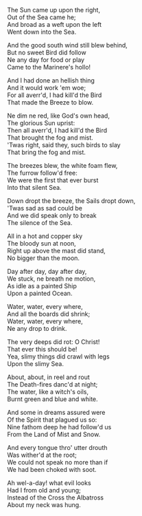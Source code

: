 The Sun came up upon the right,  
Out of the Sea came he;  
And broad as a weft upon the left  
Went down into the Sea.  
  
And the good south wind still blew behind,  
But no sweet Bird did follow  
Ne any day for food or play  
Came to the Marinere's hollo!  
  
And I had done an hellish thing  
And it would work 'em woe;  
For all averr'd, I had kill'd the Bird  
That made the Breeze to blow.  
  
Ne dim ne red, like God's own head,  
The glorious Sun uprist:  
Then all averr'd, I had kill'd the Bird  
That brought the fog and mist.  
'Twas right, said they, such birds to slay  
That bring the fog and mist.  
  
The breezes blew, the white foam flew,  
The furrow follow'd free:  
We were the first that ever burst  
Into that silent Sea.  
  
Down dropt the breeze, the Sails dropt down,  
'Twas sad as sad could be  
And we did speak only to break  
The silence of the Sea.  
  
All in a hot and copper sky  
The bloody sun at noon,  
Right up above the mast did stand,  
No bigger than the moon.  
  
Day after day, day after day,  
We stuck, ne breath ne motion,  
As idle as a painted Ship  
Upon a painted Ocean.  
  
Water, water, every where,  
And all the boards did shrink;  
Water, water, every where,  
Ne any drop to drink.  
  
The very deeps did rot: O Christ!  
That ever this should be!  
Yea, slimy things did crawl with legs  
Upon the slimy Sea.  
  
About, about, in reel and rout  
The Death-fires danc'd at night;  
The water, like a witch's oils,  
Burnt green and blue and white.  
  
And some in dreams assured were  
Of the Spirit that plagued us so:  
Nine fathom deep he had follow'd us  
From the Land of Mist and Snow.  
  
And every tongue thro' utter drouth  
Was wither'd at the root;  
We could not speak no more than if  
We had been choked with soot.  
  
Ah wel-a-day! what evil looks  
Had I from old and young;  
Instead of the Cross the Albatross  
About my neck was hung.  